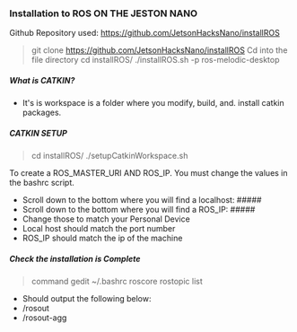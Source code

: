 ### Installation to ROS  ON THE JESTON NANO 

Github Repository used: https://github.com/JetsonHacksNano/installROS

> git clone https://github.com/JetsonHacksNano/installROS
Cd into the file directory 
> cd installROS/
> ./installROS.sh -p ros-melodic-desktop

##### What is CATKIN? 
- It's is workspace is a folder where you modify, build, and. install catkin packages. 

##### CATKIN SETUP 

> cd installROS/
> ./setupCatkinWorkspace.sh

To create a ROS_MASTER_URI AND ROS_IP. You must change the values in the bashrc script. 
- Scroll down to the bottom where you will find a localhost: ##### 
- Scroll down to the bottom where you will find a ROS_IP: ##### 
- Change those to match your Personal Device
- Local host should match the port number
- ROS_IP should match the ip of the machine 

##### Check the installation is Complete 
> command gedit ~/.bashrc
> roscore
> rostopic list

- Should output the following below:  
- /rosout
- /rosout-agg
